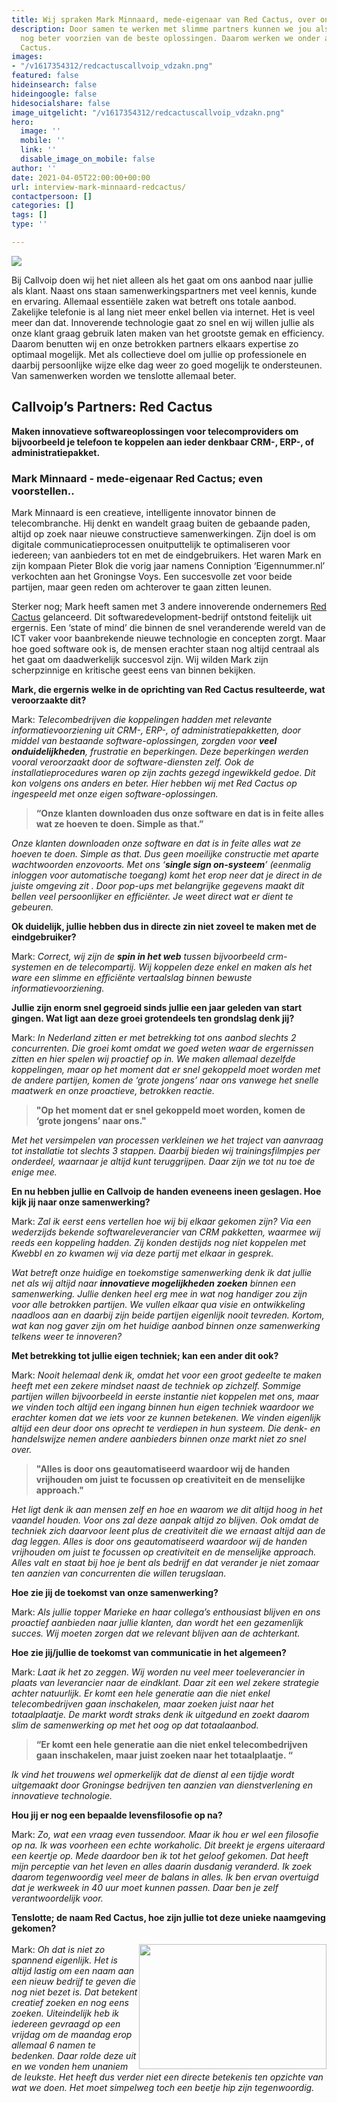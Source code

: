 ```yaml
---
title: Wij spraken Mark Minnaard, mede-eigenaar van Red Cactus, over onze samenwerking
description: Door samen te werken met slimme partners kunnen we jou als klant met
  nog beter voorzien van de beste oplossingen. Daarom werken we onder andere met Red
  Cactus.
images:
- "/v1617354312/redcactuscallvoip_vdzakn.png"
featured: false
hideinsearch: false
hideingoogle: false
hidesocialshare: false
image_uitgelicht: "/v1617354312/redcactuscallvoip_vdzakn.png"
hero:
  image: ''
  mobile: ''
  link: ''
  disable_image_on_mobile: false
author: ''
date: 2021-04-05T22:00:00+00:00
url: interview-mark-minnaard-redcactus/
contactpersoon: []
categories: []
tags: []
type: ''

---
```

![](https://res.cloudinary.com/callvoip/image/upload/v1617354312/redcactuscallvoip_vdzakn.png)

Bij Callvoip doen wij het niet alleen als het gaat om ons aanbod naar jullie als klant. Naast ons staan samenwerkingspartners met veel kennis, kunde en ervaring. Allemaal essentiële zaken wat betreft ons totale aanbod. Zakelijke telefonie is al lang niet meer enkel bellen via internet. Het is veel meer dan dat. Innoverende technologie gaat zo snel en wij willen jullie als onze klant graag gebruik laten maken van het grootste gemak en efficiency. Daarom benutten wij en onze betrokken partners elkaars expertise zo optimaal mogelijk. Met als collectieve doel om jullie op professionele en daarbij persoonlijke wijze elke dag weer zo goed mogelijk te ondersteunen. Van samenwerken worden we tenslotte allemaal beter.

## Callvoip’s Partners: Red Cactus

**Maken innovatieve softwareoplossingen voor telecomproviders om bijvoorbeeld je telefoon te koppelen aan ieder denkbaar CRM-, ERP-, of administratiepakket.**

### Mark Minnaard - mede-eigenaar Red Cactus; even voorstellen..

Mark Minnaard is een creatieve, intelligente innovator binnen de telecombranche. Hij denkt en wandelt graag buiten de gebaande paden, altijd op zoek naar nieuwe constructieve samenwerkingen. Zijn doel is om digitale communicatieprocessen onuitputtelijk te optimaliseren voor iedereen; van aanbieders tot en met de eindgebruikers. Het waren Mark en zijn kompaan Pieter Blok die vorig jaar namens Conniption ‘Eigennummer.nl’ verkochten aan het Groningse Voys. Een succesvolle zet voor beide partijen, maar geen reden om achterover te gaan zitten leunen.

Sterker nog; Mark heeft samen met 3 andere innoverende ondernemers [Red Cactus](https://www.callvoip.nl/partners/redcactus/) gelanceerd. Dit softwaredevelopment-bedrijf ontstond feitelijk uit ergernis. Een ‘state of mind’ die binnen de snel veranderende wereld van de ICT vaker voor baanbrekende nieuwe technologie en concepten zorgt. Maar hoe goed software ook is, de mensen erachter staan nog altijd centraal als het gaat om daadwerkelijk succesvol zijn. Wij wilden Mark zijn scherpzinnige en kritische geest eens van binnen bekijken.

**Mark, die ergernis welke in de oprichting van Red Cactus resulteerde, wat veroorzaakte dit?**

Mark: _Telecombedrijven die koppelingen hadden met relevante informatievoorziening uit CRM-, ERP-, of administratiepakketten, door middel van bestaande software-oplossingen, zorgden voor **veel onduidelijkheden**, frustratie en beperkingen. Deze beperkingen werden vooral veroorzaakt door de software-diensten zelf. Ook de installatieprocedures waren op zijn zachts gezegd ingewikkeld gedoe. Dit kon volgens ons anders en beter. Hier hebben wij met Red Cactus op ingespeeld met onze eigen software-oplossingen._

> **“Onze klanten downloaden dus onze software en dat is in feite alles wat ze hoeven te doen. Simple as that.”**

_Onze klanten downloaden onze software en dat is in feite alles wat ze hoeven te doen. Simple as that. Dus geen moeilijke constructie met aparte wachtwoorden enzovoorts. Met ons ‘**single sign on-systeem**’ (eenmalig inloggen voor automatische toegang) komt het erop neer dat je direct in de juiste omgeving zit . Door pop-ups met belangrijke gegevens maakt dit bellen veel persoonlijker en efficiënter. Je weet direct wat er dient te gebeuren._

**Ok duidelijk, jullie hebben dus in directe zin niet zoveel te maken met de eindgebruiker?**

Mark: _Correct, wij zijn de **spin in het web** tussen bijvoorbeeld crm-systemen en de telecompartij. Wij koppelen deze enkel en maken als het ware een slimme en efficiënte vertaalslag binnen bewuste informatievoorziening._

**Jullie zijn enorm snel gegroeid sinds jullie een jaar geleden van start gingen. Wat ligt aan deze groei grotendeels ten grondslag denk jij?**

Mark: _In Nederland zitten er met betrekking tot ons aanbod slechts 2 concurrenten. Die groei komt omdat we goed weten waar de ergernissen zitten en hier spelen wij proactief op in. We maken allemaal dezelfde koppelingen, maar op het moment dat er snel gekoppeld moet worden met de andere partijen, komen de ‘grote jongens’ naar ons vanwege het snelle maatwerk en onze proactieve, betrokken reactie._ 

> **"Op het moment dat er snel gekoppeld moet worden, komen de ‘grote jongens’ naar ons."**

_Met het versimpelen van processen verkleinen we het traject van aanvraag tot installatie tot slechts 3 stappen. Daarbij bieden wij trainingsfilmpjes per onderdeel, waarnaar je altijd kunt teruggrijpen. Daar zijn we tot nu toe de enige mee._

**En nu hebben jullie en Callvoip de handen eveneens ineen geslagen. Hoe kijk jij naar onze samenwerking?**

Mark: _Zal ik eerst eens vertellen hoe wij bij elkaar gekomen zijn? Via een wederzijds bekende softwareleverancier van CRM pakketten, waarmee wij reeds een koppeling hadden. Zij konden destijds nog niet koppelen met Kwebbl en zo kwamen wij via deze partij met elkaar in gesprek._

_Wat betreft onze huidige en toekomstige samenwerking denk ik dat jullie net als wij altijd naar **innovatieve mogelijkheden zoeken** binnen een samenwerking. Jullie denken heel erg mee in wat nog handiger zou zijn voor alle betrokken partijen. We vullen elkaar qua visie en ontwikkeling naadloos aan en daarbij zijn beide partijen eigenlijk nooit tevreden. Kortom, wat kan nog gaver zijn om het huidige aanbod binnen onze samenwerking telkens weer te innoveren?_

**Met betrekking tot jullie eigen techniek; kan een ander dit ook?**

Mark: _Nooit helemaal denk ik, omdat het voor een groot gedeelte te maken heeft met een zekere mindset naast de techniek op zichzelf. Sommige partijen willen bijvoorbeeld in eerste instantie niet koppelen met ons, maar we vinden toch altijd een ingang binnen hun eigen techniek waardoor we erachter komen dat we iets voor ze kunnen betekenen. We vinden eigenlijk altijd een deur door ons oprecht te verdiepen in hun systeem. Die denk- en handelswijze nemen andere aanbieders binnen onze markt niet zo snel over._ 

> **"Alles is door ons geautomatiseerd waardoor wij de handen vrijhouden om juist te focussen op creativiteit en de menselijke approach."**

_Het ligt denk ik aan mensen zelf en hoe en waarom we dit altijd hoog in het vaandel houden. Voor ons zal deze aanpak altijd zo blijven. Ook omdat de techniek zich daarvoor leent plus de creativiteit die we ernaast altijd aan de dag leggen. Alles is door ons geautomatiseerd waardoor wij de handen vrijhouden om juist te focussen op creativiteit en de menselijke approach. Alles valt en staat bij hoe je bent als bedrijf en dat verander je niet zomaar ten aanzien van concurrenten die willen terugslaan._

**Hoe zie jij de toekomst van onze samenwerking?**

Mark: _Als jullie topper Marieke en haar collega’s enthousiast blijven en ons proactief aanbieden naar jullie klanten, dan wordt het een gezamenlijk succes. Wij moeten zorgen dat we relevant blijven aan de achterkant._

**Hoe zie jij/jullie de toekomst van communicatie in het algemeen?**

Mark: _Laat ik het zo zeggen. Wij worden nu veel meer toeleverancier in plaats van leverancier naar de eindklant. Daar zit een wel zekere strategie achter natuurlijk. Er komt een hele generatie aan die niet enkel telecombedrijven gaan inschakelen, maar zoeken juist naar het totaalplaatje. De markt wordt straks denk ik uitgedund en zoekt daarom slim de samenwerking op met het oog op dat totaalaanbod._ 

> **“Er komt een hele generatie aan die niet enkel telecombedrijven gaan inschakelen, maar juist zoeken naar het totaalplaatje. “**

_Ik vind het trouwens wel opmerkelijk dat de dienst al een tijdje wordt uitgemaakt door Groningse bedrijven ten aanzien van dienstverlening en innovatieve technologie._

**Hou jij er nog een bepaalde levensfilosofie op na?**

Mark: _Zo, wat een vraag even tussendoor. Maar ik hou er wel een filosofie op na. Ik was voorheen een echte workaholic. Dit breekt je ergens uiteraard een keertje op. Mede daardoor ben ik tot het geloof gekomen. Dat heeft mijn perceptie van het leven en alles daarin dusdanig veranderd. Ik zoek daarom tegenwoordig veel meer de balans in alles. Ik ben ervan overtuigd dat je werkweek in 40 uur moet kunnen passen. Daar ben je zelf verantwoordelijk voor._

**Tenslotte; de naam Red Cactus, hoe zijn jullie tot deze unieke naamgeving gekomen?**
<br><br><img src="https://res.cloudinary.com/callvoip/image/upload/v1617354337/image_12_vlz4m4.png" style="float:right" width="300" height="200">
Mark: <i>Oh dat is niet zo spannend eigenlijk. Het is altijd lastig om een naam  aan een nieuw bedrijf te geven die nog niet bezet is. Dat betekent creatief zoeken en nog eens zoeken. Uiteindelijk heb ik iedereen gevraagd op een vrijdag om de maandag erop allemaal 6 namen te bedenken. Daar rolde deze uit en we vonden hem unaniem de leukste. Het heeft dus verder niet een directe betekenis ten opzichte van wat we doen. Het moet simpelweg toch een beetje hip zijn tegenwoordig.</i>